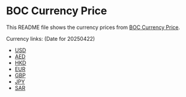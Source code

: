# BOC Currency Price

This README file shows the currency prices from [BOC Currency Price](https://www.boc.cn/sourcedb/whpj/).

Currency links: (Date for 20250422)

- [USD](https://bocurrencyprice.techina.science/BOC_CURRENCY_PRICE/USD/20250422.json)
- [AED](https://bocurrencyprice.techina.science/BOC_CURRENCY_PRICE/AED/20250422.json)
- [HKD](https://bocurrencyprice.techina.science/BOC_CURRENCY_PRICE/HKD/20250422.json)
- [EUR](https://bocurrencyprice.techina.science/BOC_CURRENCY_PRICE/EUR/20250422.json)
- [GBP](https://bocurrencyprice.techina.science/BOC_CURRENCY_PRICE/GBP/20250422.json)
- [JPY](https://bocurrencyprice.techina.science/BOC_CURRENCY_PRICE/JPY/20250422.json)
- [SAR](https://bocurrencyprice.techina.science/BOC_CURRENCY_PRICE/SAR/20250422.json)
